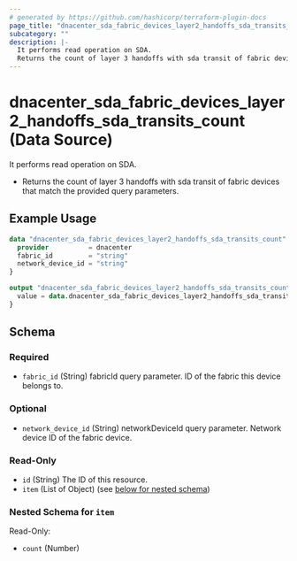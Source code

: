 ```yaml
---
# generated by https://github.com/hashicorp/terraform-plugin-docs
page_title: "dnacenter_sda_fabric_devices_layer2_handoffs_sda_transits_count Data Source - terraform-provider-dnacenter"
subcategory: ""
description: |-
  It performs read operation on SDA.
  Returns the count of layer 3 handoffs with sda transit of fabric devices that match the provided query parameters.
---
```


# dnacenter_sda_fabric_devices_layer2_handoffs_sda_transits_count (Data Source)

It performs read operation on SDA.

- Returns the count of layer 3 handoffs with sda transit of fabric devices that match the provided query parameters.

## Example Usage

```terraform
data "dnacenter_sda_fabric_devices_layer2_handoffs_sda_transits_count" "example" {
  provider          = dnacenter
  fabric_id         = "string"
  network_device_id = "string"
}

output "dnacenter_sda_fabric_devices_layer2_handoffs_sda_transits_count_example" {
  value = data.dnacenter_sda_fabric_devices_layer2_handoffs_sda_transits_count.example.item
}
```

<!-- schema generated by tfplugindocs -->
## Schema

### Required

- `fabric_id` (String) fabricId query parameter. ID of the fabric this device belongs to.

### Optional

- `network_device_id` (String) networkDeviceId query parameter. Network device ID of the fabric device.

### Read-Only

- `id` (String) The ID of this resource.
- `item` (List of Object) (see [below for nested schema](#nestedatt--item))

<a id="nestedatt--item"></a>
### Nested Schema for `item`

Read-Only:

- `count` (Number)
